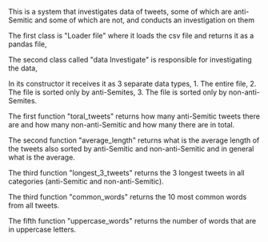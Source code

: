 This is a system that investigates data of tweets, some of which are anti-Semitic and some of which are not, and conducts an investigation on them

The first class is "Loader file" where it loads the csv file and returns it as a pandas file,


The second class called "data Investigate" is responsible for investigating the data,

In its constructor it receives it as 3 separate data types, 1. The entire file, 2. The file is sorted only by anti-Semites, 3. The file is sorted only by non-anti-Semites.

The first function "toral_tweets" returns how many anti-Semitic tweets there are and how many non-anti-Semitic and how many there are in total.

The second function "average_length" returns what is the average length of the tweets also sorted by anti-Semitic and non-anti-Semitic and in general what is the average.

The third function "longest_3_tweets" returns the 3 longest tweets in all categories (anti-Semitic and non-anti-Semitic).

The third function "common_words" returns the 10 most common words from all tweets.

The fifth function "uppercase_words" returns the number of words that are in uppercase letters.